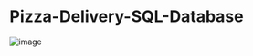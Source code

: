 # Pizza-Delivery-SQL-Database


![image](https://user-images.githubusercontent.com/73268880/141702636-31950683-43cc-408d-8ec2-baa4ee0ee288.png)
